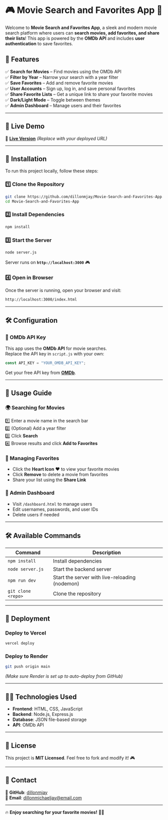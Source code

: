 # 🎮 Movie Search and Favorites App 🎥

Welcome to **Movie Search and Favorites App**, a sleek and modern movie search platform where users can **search movies, add favorites, and share their lists**! This app is powered by the **OMDb API** and includes **user authentication** to save favorites.

## **🌟 Features**
✅ **Search for Movies** – Find movies using the OMDb API  
✅ **Filter by Year** – Narrow your search with a year filter  
✅ **Save Favorites** – Add and remove favorite movies  
✅ **User Accounts** – Sign up, log in, and save personal favorites  
✅ **Share Favorite Lists** – Get a unique link to share your favorite movies  
✅ **Dark/Light Mode** – Toggle between themes  
✅ **Admin Dashboard** – Manage users and their favorites  

---

## **🚀 Live Demo**
🔗 **[Live Version](https://dxdymovie.netlify.app/)** _(Replace with your deployed URL)_

---

## **👥 Installation**
To run this project locally, follow these steps:

### **1️⃣ Clone the Repository**
```sh
git clone https://github.com/dillonmjay/Movie-Search-and-Favorites-App.git
cd Movie-Search-and-Favorites-App
```

### **2️⃣ Install Dependencies**
```sh
npm install
```

### **3️⃣ Start the Server**
```sh
node server.js
```
Server runs on **`http://localhost:3000`** 🎮

### **4️⃣ Open in Browser**
Once the server is running, open your browser and visit:
```sh
http://localhost:3000/index.html
```

---

## **🛠️ Configuration**
### **🔑 OMDb API Key**
This app uses the **OMDb API** for movie searches.  
Replace the API key in `script.js` with your own:
```js
const API_KEY = "YOUR_OMDB_API_KEY";
```
Get your free API key from **[OMDb](https://www.omdbapi.com/)**.

---

## **📌 Usage Guide**
### **🌍 Searching for Movies**
1️⃣ Enter a movie name in the search bar  
2️⃣ (Optional) Add a year filter  
3️⃣ Click **Search**  
4️⃣ Browse results and click **Add to Favorites**  

### **💖 Managing Favorites**
- Click the **Heart Icon** ❤️ to view your favorite movies  
- Click **Remove** to delete a movie from favorites  
- Share your list using the **Share Link**  

### **👑 Admin Dashboard**
- Visit `/dashboard.html` to manage users  
- Edit usernames, passwords, and user IDs  
- Delete users if needed  

---

## **🛠️ Available Commands**
| Command                | Description                                   |
|------------------------|-----------------------------------------------|
| `npm install`         | Install dependencies                          |
| `node server.js`      | Start the backend server                      |
| `npm run dev`         | Start the server with live-reloading (nodemon) |
| `git clone <repo>`    | Clone the repository                          |

---

## **🚀 Deployment**
### **Deploy to Vercel**
```sh
vercel deploy
```
### **Deploy to Render**
```sh
git push origin main
```
_(Make sure Render is set up to auto-deploy from GitHub)_

---

## **👨‍💻 Technologies Used**
- **Frontend**: HTML, CSS, JavaScript  
- **Backend**: Node.js, Express.js  
- **Database**: JSON file-based storage  
- **API**: OMDb API  

---

## **📄 License**
This project is **MIT Licensed**. Feel free to fork and modify it! 🎮

---

## **📩 Contact**
🔹 **GitHub**: [dillonmjay](https://github.com/dillonmjay)  
🔹 **Email**: dillonmichaeljay@email.com  

---

🔥 **Enjoy searching for your favorite movies!** 🚀🍿


